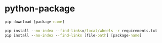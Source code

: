# python-package

```cmd
pip download [package-name]

pip install --no-index --find-links=/local/wheels -r requirements.txt
pip install --no-index --find-links [file-path] [package-name]
```
